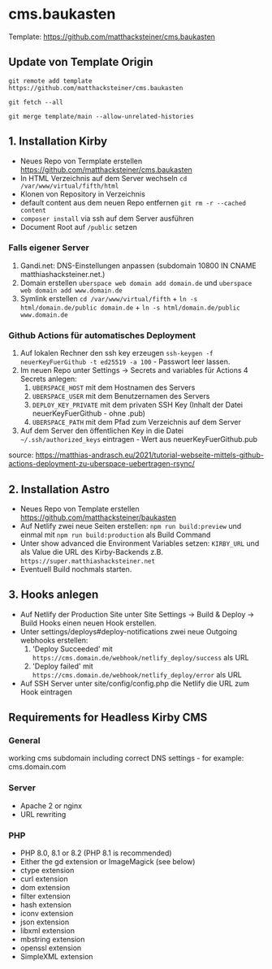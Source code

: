 # cms.baukasten

Template: https://github.com/matthacksteiner/cms.baukasten

## Update von Template Origin

`git remote add template https://github.com/matthacksteiner/cms.baukasten`

`git fetch --all`

`git merge template/main --allow-unrelated-histories`

## 1. Installation Kirby

- Neues Repo von Termplate erstellen https://github.com/matthacksteiner/cms.baukasten
- In HTML Verzeichnis auf dem Server wechseln `cd /var/www/virtual/fifth/html`
- Klonen von Repository in Verzeichnis
- default content aus dem neuen Repo entfernen `git rm -r --cached content`
- `composer install` via ssh auf dem Server ausführen
- Document Root auf `/public` setzen

### Falls eigener Server

1. Gandi.net: DNS-Einstellungen anpassen (subdomain 10800 IN CNAME matthiashacksteiner.net.)
2. Domain erstellen `uberspace web domain add domain.de` und `uberspace web domain add www.domain.de`
3. Symlink erstellen `cd /var/www/virtual/fifth` + `ln -s html/domain.de/public domain.de` + `ln -s html/domain.de/public www.domain.de`

### Github Actions für automatisches Deployment

1. Auf lokalen Rechner den ssh key erzeugen `ssh-keygen -f neuerKeyFuerGithub -t ed25519 -a 100` - Passwort leer lassen.
2. Im neuen Repo unter Settings -> Secrets and variables für Actions 4 Secrets anlegen:
   1. `UBERSPACE_HOST` mit dem Hostnamen des Servers
   2. `UBERSPACE_USER` mit dem Benutzernamen des Servers
   3. `DEPLOY_KEY_PRIVATE` mit dem privaten SSH Key (Inhalt der Datei neuerKeyFuerGithub - ohne .pub)
   4. `UBERSPACE_PATH` mit dem Pfad zum Verzeichnis auf dem Server
3. Auf dem Server den öffentlichen Key in die Datei `~/.ssh/authorized_keys` eintragen - Wert aus neuerKeyFuerGithub.pub

source: https://matthias-andrasch.eu/2021/tutorial-webseite-mittels-github-actions-deployment-zu-uberspace-uebertragen-rsync/

## 2. Installation Astro

- Neues Repo von Template erstellen https://github.com/matthacksteiner/baukasten
- Auf Netlify zwei neue Seiten erstellen: `npm run build:preview` und einmal mit `npm run build:production` als Build Command
- Unter show advanced die Environment Variables setzen: `KIRBY_URL` und als Value die URL des Kirby-Backends z.B. `https://super.matthiashacksteiner.net`
- Eventuell Build nochmals starten.

## 3. Hooks anlegen

- Auf Netlify der Production Site unter Site Settings -> Build & Deploy -> Build Hooks einen neuen Hook erstellen.
- Unter settings/deploys#deploy-notifications zwei neue Outgoing webhooks erstellen:
  1. 'Deploy Succeeded' mit `https://cms.domain.de/webhook/netlify_deploy/success` als URL
  2. 'Deploy failed' mit `https://cms.domain.de/webhook/netlify_deploy/error` als URL
- Auf SSH Server unter site/config/config.php die Netlify die URL zum Hook eintragen

## Requirements for Headless Kirby CMS

### General

working cms subdomain including correct DNS settings - for example: cms.domain.com

### Server

- Apache 2 or nginx
- URL rewriting

### PHP

- PHP 8.0, 8.1 or 8.2 (PHP 8.1 is recommended)
- Either the gd extension or ImageMagick (see below)
- ctype extension
- curl extension
- dom extension
- filter extension
- hash extension
- iconv extension
- json extension
- libxml extension
- mbstring extension
- openssl extension
- SimpleXML extension
